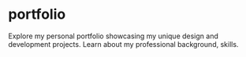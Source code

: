 # portfolio
Explore my personal portfolio showcasing my unique design and development projects. Learn about my professional background, skills.
